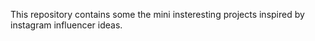 This repository contains some the mini insteresting projects inspired by instagram influencer ideas.

